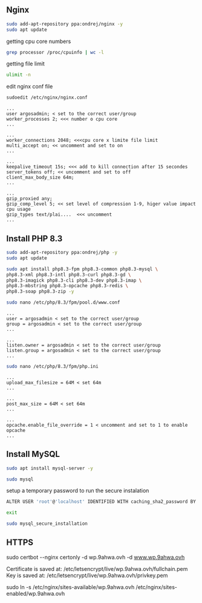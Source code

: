 
## Nginx


```bash
sudo add-apt-repository ppa:ondrej/nginx -y
sudo apt update
```

getting cpu core numbers

```bash
grep processor /proc/cpuinfo | wc -l
```

getting file limit
```bash
ulimit -n
```


edit nginx conf file 
```bash
sudoedit /etc/nginx/nginx.conf
```

```
...
user argosadmin; < set to the correct user/group
worker_processes 2; <<< number o cpu core
...

...
worker_connections 2048; <<<cpu core x limite file limit
multi_accept on; << uncomment and set to on
...

...
keepalive_timeout 15s; <<< add to kill connection after 15 secondes
server_tokens off; << uncomment and set to off
client_max_body_size 64m;
...

...
gzip_proxied any;
gzip_comp_level 5; << set level of compression 1-9, higer value impact cpu usage
gzip_types text/plai....  <<< uncomment 
...

```


## Install PHP 8.3

```bash
sudo add-apt-repository ppa:ondrej/php -y
sudo apt update
```

```bash
sudo apt install php8.3-fpm php8.3-common php8.3-mysql \
php8.3-xml php8.3-intl php8.3-curl php8.3-gd \
php8.3-imagick php8.3-cli php8.3-dev php8.3-imap \
php8.3-mbstring php8.3-opcache php8.3-redis \
php8.3-soap php8.3-zip -y
```


```bash
sudo nano /etc/php/8.3/fpm/pool.d/www.conf
```

```
...
user = argosadmin < set to the correct user/group
group = argosadmin < set to the correct user/group
...

...
listen.owner = argosadmin < set to the correct user/group
listen.group = argosadmin < set to the correct user/group
...
```


```bash
sudo nano /etc/php/8.3/fpm/php.ini
```

```
...
upload_max_filesize = 64M < set 64m
...

...
post_max_size = 64M < set 64m
...

...
opcache.enable_file_override = 1 < uncomment and set to 1 to enable opcache
...
```


## Install MySQL

```bash
sudo apt install mysql-server -y
```


```bash
sudo mysql
```
setup a temporary password to run the secure instalation
```bash
ALTER USER 'root'@'localhost' IDENTIFIED WITH caching_sha2_password BY 'password';
```

```bash
exit
```

```bash
sudo mysql_secure_installation
```


## HTTPS

sudo certbot --nginx certonly -d wp.9ahwa.ovh -d www.wp.9ahwa.ovh

Certificate is saved at: /etc/letsencrypt/live/wp.9ahwa.ovh/fullchain.pem
Key is saved at:         /etc/letsencrypt/live/wp.9ahwa.ovh/privkey.pem


sudo ln -s /etc/nginx/sites-available/wp.9ahwa.ovh /etc/nginx/sites-enabled/wp.9ahwa.ovh
